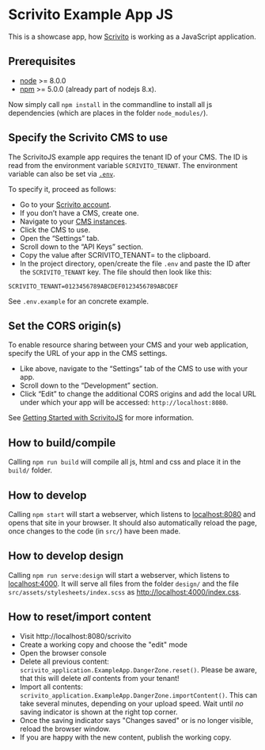 # Scrivito Example App JS

This is a showcase app, how [Scrivito](https://scrivito.com) is working as a JavaScript application.

## Prerequisites

* [node](https://nodejs.org/en/) >= 8.0.0
* [npm](https://www.npmjs.com/get-npm) >= 5.0.0 (already part of nodejs 8.x).

Now simply call `npm install` in the commandline to install all js dependencies (which are places in the folder `node_modules/`).

## Specify the Scrivito CMS to use

The ScrivitoJS example app requires the tenant ID of your CMS. The ID is read from the environment variable `SCRIVITO_TENANT`. The environment variable can also be set via [`.env`](https://github.com/motdotla/dotenv).

To specify it, proceed as follows:

* Go to your [Scrivito account](https://my.scrivito.com/account).
* If you don’t have a CMS, create one.
* Navigate to your [CMS instances](https://my.scrivito.com/tenants).
* Click the CMS to use.
* Open the “Settings” tab.
* Scroll down to the “API Keys” section.
* Copy the value after SCRIVITO_TENANT= to the clipboard.
* In the project directory, open/create the file `.env` and paste the ID after the `SCRIVITO_TENANT` key. The file should then look like this:

```
SCRIVITO_TENANT=0123456789ABCDEF0123456789ABCDEF
```

See `.env.example` for an concrete example.

## Set the CORS origin(s)

To enable resource sharing between your CMS and your web application, specify the URL of your app in the CMS settings.

* Like above, navigate to the “Settings” tab of the CMS to use with your app.
* Scroll down to the “Development” section.
* Click “Edit” to change the additional CORS origins and add the local URL under which your app will be accessed: `http://localhost:8080`.

See [Getting Started with ScrivitoJS](https://scrivito.com/private-beta/getting-started-with-scrivitojs-f729f073bf4672d8) for more information.

## How to build/compile

Calling `npm run build` will compile all js, html and css and place it in the `build/` folder.

## How to develop

Calling `npm start` will start a webserver, which listens to [localhost:8080](http://localhost:8080/) and opens that site in your browser. It should also automatically reload the page, once changes to the code (in `src/`) have been made.

## How to develop design

Calling `npm run serve:design` will start a webserver, which listens to [localhost:4000](http://localhost:4000/). It will serve all files from the folder `design/` and the file `src/assets/stylesheets/index.scss` as [http://localhost:4000/index.css](http://localhost:4000/index.css).

## How to reset/import content

* Visit http://localhost:8080/scrivito
* Create a working copy and choose the "edit" mode
* Open the browser console
* Delete all previous content: `scrivito_application.ExampleApp.DangerZone.reset()`. Please be aware, that this will delete _all_ contents from your tenant!
* Import all contents: `scrivito_application.ExampleApp.DangerZone.importContent()`. This can take several minutes, depending on your upload speed. Wait until _no_ saving indicator is shown at the right top corner.
* Once the saving indicator says "Changes saved" or is no longer visible, reload the browser window.
* If you are happy with the new content, publish the working copy.
